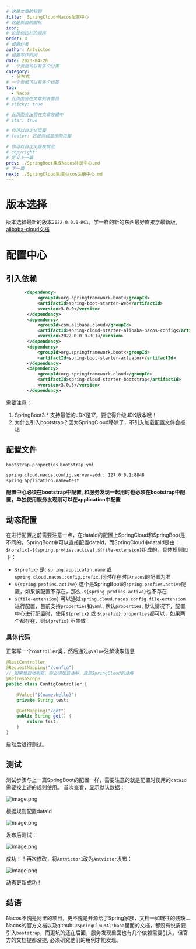 ```yaml
---
# 这是文章的标题
title:  SpringCloud+Nacos配置中心
# 这是页面的图标
icon: 
# 这是侧边栏的顺序
order: 4
# 设置作者
author: Antvictor
# 设置写作时间
date: 2023-04-26
# 一个页面可以有多个分类
category:
  - 分布式
# 一个页面可以有多个标签
tag:
  - Nacos
# 此页面会在文章列表置顶
# sticky: true

# 此页面会出现在文章收藏中
# star: true

# 你可以自定义页脚
# footer: 这是测试显示的页脚

# 你可以自定义版权信息
# copyright: 
# 定义上一篇
prev: ./SpringBoot集成Nacos注册中心.md
# 下一篇
next: ./SpringCloud集成Nacos注册中心.md
---
```

# 版本选择
版本选择最新的版本`2022.0.0.0-RC1`，学一样的新的东西最好直接学最新版。
[alibaba-cloud文档](https://github.com/alibaba/spring-cloud-alibaba/blob/2022.x/spring-cloud-alibaba-examples/nacos-example/nacos-discovery-example/readme-zh.md)
# 配置中心
## 引入依赖
```xml
       <dependency>
            <groupId>org.springframework.boot</groupId>
            <artifactId>spring-boot-starter-web</artifactId>
            <version>3.0.0</version>
        </dependency>
        <dependency>
            <groupId>com.alibaba.cloud</groupId>
            <artifactId>spring-cloud-starter-alibaba-nacos-config</artifactId>
            <version>2022.0.0.0-RC1</version>
        </dependency>
        <dependency>
            <groupId>org.springframework.boot</groupId>
            <artifactId>spring-boot-starter-actuator</artifactId>
        </dependency>
        <dependency>
            <groupId>org.springframework.cloud</groupId>
            <artifactId>spring-cloud-starter-bootstrap</artifactId>
            <version>3.0.3</version>
        </dependency>
```
需要注意：
1. SpringBoot3.* 支持最低的JDK是17，要记得升级JDK版本哦！
2. 为什么引入bootstrap？因为SpringCloud移除了，不引入加载配置文件会报错
## 配置文件
`bootstrap.properties`|`bootstrap.yml`
``` xml
spring.cloud.nacos.config.server-addr: 127.0.0.1:8848  
spring.application.name=test
```
**配置中心必须在bootstrap中配置, 和服务发现一起用时也必须在bootstrap中配置，单独使用服务发现则可以在application中配置**
## 动态配置
在进行配置之前需要注意一点，在dataId的配置上SpringCloud和SpringBoot是不同的，SpringBoot中可以直接配置dataId，而SpringCloud中dataId是由：`${prefix}-${spring.profies.active}.${file-extension}`组成的。具体规则如下：
+ `${prefix}` 是: `spring.applicatin.name` 或 `spring.cloud.nacos.config.prefix`. 同时存在时以`nacos`的配置为准
+ `${spring.profies.active}` 这个是SpringBoot的`spring.profies.active`配置，如果该配置不存在，那么`-${spring.profies.active}`也不存在
+ `${file-extension}` 可以通过`spring.cloud.nacos.config.file-extension`进行配置，目前支持`properties`和`yaml`, 默认`properties`, 默认情况下，配置中心进行配置时，使用`${prefix}` 或 `${prefix}.properties`都可以，如果两个都存在，则`${prefix}` 不生效
### 具体代码
正常写一个`controller`类，然后通过`@Value`注解读取信息
```java
@RestController
@RequestMapping("/config")
// 如果想自动刷新，则必须加该注解，这是SpringCloud的注解
@RefreshScope
public class ConfigController {

    @Value("${name:hello}")
    private String test;

    @GetMapping("/get")
    public String get() {
        return test;
    }
}
```
启动后进行测试。
## 测试
测试步骤与上一篇SpringBoot的配置一样，需要注意的就是配置时使用的`dataId`需要按上述的规则使用。
首次查看，显示默认数据：

![image.png](https://img.exceedy.top/img/20230420142433.png)

根据规则配置dataId

![image.png](https://img.exceedy.top/img/20230420142823.png)

发布后测试：

![image.png](https://img.exceedy.top/img/20230420142845.png)

成功！！再次修改，将`Antvictor1`改为`Antvictor`发布：

![image.png](https://img.exceedy.top/img/20230420142946.png)

动态更新成功！
## 结语
Nacos不愧是阿里的项目，更不愧是开源给了Spring家族，文档一如既往的残缺...
Nacos的官方文档以及github中`SpringCloudAlibaba`里面的文档，都没有说需要引入`bootstrap`，而更坑的还在后面，服务发现里面也有几个依赖需要引入，但官方的文档提都没提, 必须研究他们的用例才能发现。
